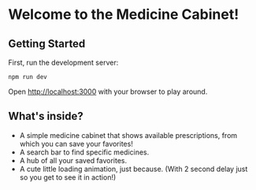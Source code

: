 # Welcome to the Medicine Cabinet! 

## Getting Started

First, run the development server:

```
npm run dev
```

Open [http://localhost:3000](http://localhost:3000) with your browser to play around.


## What's inside? 
- A simple medicine cabinet that shows available prescriptions, from which you can save your favorites!
- A search bar to find specific medicines.
- A hub of all your saved favorites.
- A cute little loading animation, just because. (With 2 second delay just so you get to see it in action!)


